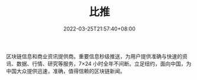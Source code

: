 ﻿---
weight: 
title: "比推"
description: "区块链信息和商业资讯提供商"
date: 2022-03-25T21:57:40+08:00
lastmod: 2022-03-25T16:45:40+08:00
draft: false
authors: ["Metabd"]
featuredImage: "bitui.jpg"
link: ""
tags: ["元宇宙资讯","比推"]
categories: ["navigation"]
navigation: ["元宇宙资讯"]
lightgallery: true
toc: true
pinned: false
recommend: false
recommend1: false
---
区块链信息和商业资讯提供商。重要信息秒级推送，为用户提供准确与快速的资讯、数据、行情、研究等服务，7×24 小时全年不间断。立足纽约，面向中国，为中国大众提供迅速，准确，值得信赖的区块链新闻。
